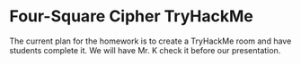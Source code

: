 # Four-Square Cipher TryHackMe

The current plan for the homework is to create a TryHackMe room and have students complete it. We will have Mr. K check it before our presentation.
